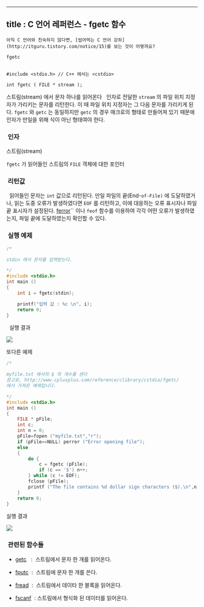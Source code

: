 ----------------
title : C 언어 레퍼런스 - fgetc 함수
--------------


```warning
아직 C 언어와 친숙하지 않다면, [씹어먹는 C 언어 강좌](http://itguru.tistory.com/notice/15)를 보는 것이 어떻까요?

```




`fgetc`

```info

#include <stdio.h> // C++ 에서는 <cstdio>

int fgetc ( FILE * stream );
```



스트림(stream) 에서 문자 하나를 읽어온다
  인자로 전달한 `stream` 의 파일 위치 지정자가 가리키는 문자를 리턴한다. 이 때 파일 위치 지정자는 그 다음 문자를 가리키게 된다. `fgetc` 와 `getc` 는 동일하지만 `getc` 의 경우 매크로의 형태로 만들어져 있기 때문에 인자가 만일을 위해 식이 아닌 형태여야 한다.



###  인자



스트림(stream)

`fgetc` 가 읽어들인 스트림의 `FILE` 객체에 대한 포인터



###  리턴값




  읽어들인 문자는 `int` 값으로 리턴된다. 만일 파일의 끝(End-`of-File)` 에 도달하였거나, 읽는 도중 오류가 발생하였다면 `EOF` 를 리턴하고, 이에 대응하는 오류 표시자나 파일 끝 표시자가 설정된다. [ferror](http://itguru.tistory.com/52)`` 이나 `feof` 함수를 이용하여 각각 어떤 오류가 발생하였는지, 파일 끝에 도달하였는지 확인할 수 있다.



###  실행 예제




```cpp
/*

stdin 에서 문자를 입력받는다.

*/
#include <stdio.h>
int main ()
{
    int i = fgetc(stdin);

    printf("입력 값 : %c \n", i);
    return 0;
}
```

  실행 결과


![](http://img1.daumcdn.net/thumb/R1920x0/?fname=http%3A%2F%2Fcfile27.uf.tistory.com%2Fimage%2F1521E9184B60618605A0D0)

또다른 예제

```cpp
/*

myfile.txt 에서의 $ 의 개수를 센다
참고로, http://www.cplusplus.com/reference/clibrary/cstdio/fgetc/
에서 가져온 예제입니다.

*/
#include <stdio.h>
int main ()
{
    FILE * pFile;
    int c;
    int n = 0;
    pFile=fopen ("myfile.txt","r");
    if (pFile==NULL) perror ("Error opening file");
    else
    {
        do {
            c = fgetc (pFile);
            if (c == '$') n++;
        } while (c != EOF);
        fclose (pFile);
        printf ("The file contains %d dollar sign characters ($).\n",n);
    }
    return 0;
}
```

실행 결과


![](http://img1.daumcdn.net/thumb/R1920x0/?fname=http%3A%2F%2Fcfile30.uf.tistory.com%2Fimage%2F155C96174B6060F23B9824)




###  관련된 함수들



*  [getc](http://itguru.tistory.com/41)   :  스트림에서 문자 한 개를 읽어온다.

*  [fputc](http://itguru.tistory.com/39)  :  스트림에 문자 한 개를 쓴다.

*  [fread](http://itguru.tistory.com/68)  :  스트림에서 데이타 한 블록을 읽어온다.

*  [fscanf](http://itguru.tistory.com/65)  : 스트림에서 형식화 된 데이터를 읽어온다.










